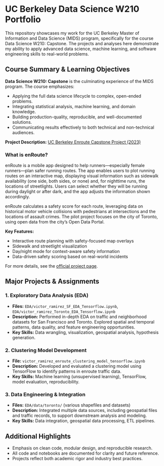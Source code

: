 # UC Berkeley Data Science W210 Portfolio

This repository showcases my work for the UC Berkeley Master of Information and Data Science (MIDS) program, specifically for the course Data Science W210: Capstone. The projects and analyses here demonstrate my ability to apply advanced data science, machine learning, and software engineering skills to real-world problems.

## Course Summary & Learning Objectives

**Data Science W210: Capstone** is the culminating experience of the MIDS program. The course emphasizes:
- Applying the full data science lifecycle to complex, open-ended problems.
- Integrating statistical analysis, machine learning, and domain knowledge.
- Building production-quality, reproducible, and well-documented solutions.
- Communicating results effectively to both technical and non-technical audiences.

**Project Description:** [UC Berkeley Enroute Capstone Project (2023)](https://www.ischool.berkeley.edu/projects/2023/enroute)

### What is enRoute?

enRoute is a mobile app designed to help runners—especially female runners—plan safer running routes. The app enables users to plot running routes on an interactive map, displaying visual information such as sidewalk availability (one side, both sides, or none) and, for nighttime runs, the locations of streetlights. Users can select whether they will be running during daylight or after dark, and the app adjusts the information shown accordingly.

enRoute calculates a safety score for each route, leveraging data on historical motor vehicle collisions with pedestrians at intersections and the locations of assault crimes. The pilot project focuses on the city of Toronto, using open data from the city’s Open Data Portal.

**Key Features:**
- Interactive route planning with safety-focused map overlays
- Sidewalk and streetlight visualization
- Day/night mode for context-aware safety information
- Data-driven safety scoring based on real-world incidents

For more details, see the [official project page](https://www.ischool.berkeley.edu/projects/2023/enroute).

## Major Projects & Assignments

### 1. Exploratory Data Analysis (EDA)
- **Files:** `EDA/victor_ramirez_SF_EDA_Tensorflow.ipynb`, `EDA/victor_ramirez_Toronto_EDA_Tensorflow.ipynb`
- **Description:** Performed in-depth EDA on traffic and neighborhood datasets for San Francisco and Toronto. Explored spatial and temporal patterns, data quality, and feature engineering opportunities.
- **Key Skills:** Data wrangling, visualization, geospatial analysis, hypothesis generation.

### 2. Clustering Model Development
- **File:** `victor_ramirez_enroute_clustering_model_tensorflow.ipynb`
- **Description:** Developed and evaluated a clustering model using TensorFlow to identify patterns in enroute traffic data.
- **Key Skills:** Machine learning (unsupervised learning), TensorFlow, model evaluation, reproducibility.

### 3. Data Engineering & Integration
- **Files:** `EDA/data/toronto/` (various shapefiles and datasets)
- **Description:** Integrated multiple data sources, including geospatial files and traffic records, to support downstream analysis and modeling.
- **Key Skills:** Data integration, geospatial data processing, ETL pipelines.

## Additional Highlights

- Emphasis on clean code, modular design, and reproducible research.
- All code and notebooks are documented for clarity and future reference.
- Projects reflect both academic rigor and industry best practices.